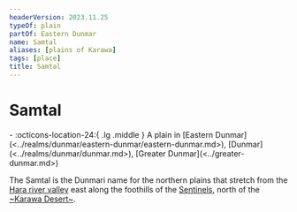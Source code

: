 ```yaml
---
headerVersion: 2023.11.25
typeOf: plain
partOf: Eastern Dunmar
name: Samtal
aliases: [plains of Karawa]
tags: [place]
title: Samtal
---
```

# Samtal
<div class="grid cards ext-narrow-margin ext-one-column" markdown>
-    :octicons-location-24:{ .lg .middle } A plain in [Eastern Dunmar](<../realms/dunmar/eastern-dunmar/eastern-dunmar.md>), [Dunmar](<../realms/dunmar/dunmar.md>), [Greater Dunmar](<../greater-dunmar.md>)  
</div>


The Samtal is the Dunmari name for the northern plains that stretch from the [Hara river valley](<./hara-river-valley.md>) east along the foothills of the [Sentinels](<../../sentinel-range/sentinel-range.md>), north of the [~Karawa Desert~](<./karawa-desert.md>).
